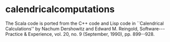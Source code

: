 # calendricalcomputations
The Scala code is ported from the C++ code and Lisp code in
``Calendrical Calculations'' by Nachum Dershowitz and Edward M. Reingold, Software---Practice & Experience,
vol. 20, no. 9 (September, 1990), pp. 899--928.

